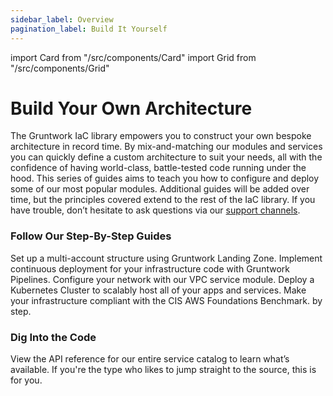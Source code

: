 ```yaml
---
sidebar_label: Overview
pagination_label: Build It Yourself
---
```


import Card from "/src/components/Card"
import Grid from "/src/components/Grid"

# Build Your Own Architecture

The Gruntwork IaC library empowers you to construct your own bespoke architecture in record time. By mix-and-matching our modules and services you can quickly define a custom architecture to suit your needs, all with the confidence of having world-class, battle-tested code running under the hood. This series of guides aims to teach you how to configure and deploy some of our most popular modules. Additional guides will be added over time, but the principles covered extend to the rest of the IaC library. If you have trouble, don’t hesitate to ask questions via our [support channels](/docs/guides/support).

### Follow Our Step-By-Step Guides

<Grid>
  <Card
    title="Set Up Your AWS Accounts"
    href="/docs/build-it-yourself/landing-zone"
  >
    Set up a multi-account structure using Gruntwork Landing Zone.
  </Card>
  <Card title="Configure a CI/CD Pipeline" href="/docs/guides/pipelines">
    Implement continuous deployment for your infrastructure code with Gruntwork
    Pipelines.
  </Card>
  <Card
    title="Deploy a VPC"
    href="/docs/guides/reference-architecture/overview/overview"
  >
    Configure your network with our VPC service module.
  </Card>
  <Card
    title="Deploy a Kubernetes Cluster"
    href="/docs/guides/reference-architecture/overview/overview"
  >
    Deploy a Kubernetes Cluster to scalably host all of your apps and services.
  </Card>
  <Card
    title="Acheive Compliance"
    href="/docs/guides/reference-architecture/overview/overview"
  >
    Make your infrastructure compliant with the CIS AWS Foundations Benchmark.
    by step.
  </Card>
</Grid>

### Dig Into the Code

<Grid cols={2}>
  <Card title="Browse Services" href="/docs/reference/services/intro">
    View the API reference for our entire service catalog to learn what’s
    available.
  </Card>
  <Card
    title="View the Code in GitHub"
    href="https://github.com/orgs/gruntwork-io/repositories"
  >
    If you're the type who likes to jump straight to the source, this is for
    you.
  </Card>
</Grid>

